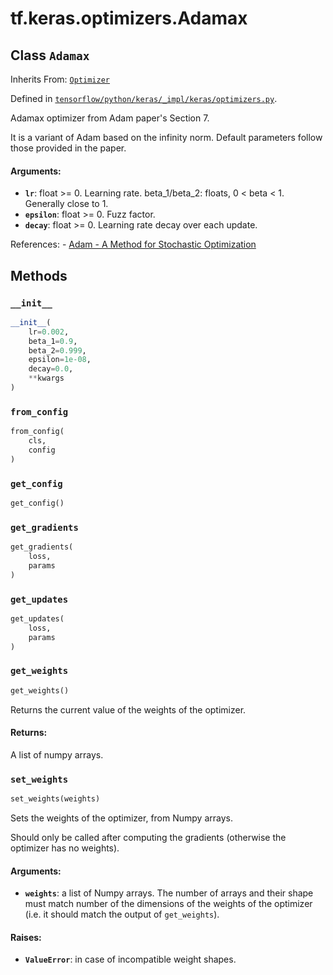<div itemscope itemtype="http://developers.google.com/ReferenceObject">
<meta itemprop="name" content="tf.keras.optimizers.Adamax" />
<meta itemprop="property" content="__init__"/>
<meta itemprop="property" content="from_config"/>
<meta itemprop="property" content="get_config"/>
<meta itemprop="property" content="get_gradients"/>
<meta itemprop="property" content="get_updates"/>
<meta itemprop="property" content="get_weights"/>
<meta itemprop="property" content="set_weights"/>
</div>

# tf.keras.optimizers.Adamax

## Class `Adamax`

Inherits From: [`Optimizer`](../../../tf/keras/optimizers/Optimizer.md)



Defined in [`tensorflow/python/keras/_impl/keras/optimizers.py`](https://www.tensorflow.org/code/tensorflow/python/keras/_impl/keras/optimizers.py).

Adamax optimizer from Adam paper's Section 7.

It is a variant of Adam based on the infinity norm.
Default parameters follow those provided in the paper.

#### Arguments:

* <b>`lr`</b>: float >= 0. Learning rate.
    beta_1/beta_2: floats, 0 < beta < 1. Generally close to 1.
* <b>`epsilon`</b>: float >= 0. Fuzz factor.
* <b>`decay`</b>: float >= 0. Learning rate decay over each update.

References:
    - [Adam - A Method for Stochastic
      Optimization](http://arxiv.org/abs/1412.6980v8)

## Methods

<h3 id="__init__"><code>__init__</code></h3>

``` python
__init__(
    lr=0.002,
    beta_1=0.9,
    beta_2=0.999,
    epsilon=1e-08,
    decay=0.0,
    **kwargs
)
```



<h3 id="from_config"><code>from_config</code></h3>

``` python
from_config(
    cls,
    config
)
```



<h3 id="get_config"><code>get_config</code></h3>

``` python
get_config()
```



<h3 id="get_gradients"><code>get_gradients</code></h3>

``` python
get_gradients(
    loss,
    params
)
```



<h3 id="get_updates"><code>get_updates</code></h3>

``` python
get_updates(
    loss,
    params
)
```



<h3 id="get_weights"><code>get_weights</code></h3>

``` python
get_weights()
```

Returns the current value of the weights of the optimizer.

#### Returns:

A list of numpy arrays.

<h3 id="set_weights"><code>set_weights</code></h3>

``` python
set_weights(weights)
```

Sets the weights of the optimizer, from Numpy arrays.

Should only be called after computing the gradients
(otherwise the optimizer has no weights).

#### Arguments:

* <b>`weights`</b>: a list of Numpy arrays. The number
        of arrays and their shape must match
        number of the dimensions of the weights
        of the optimizer (i.e. it should match the
        output of `get_weights`).


#### Raises:

* <b>`ValueError`</b>: in case of incompatible weight shapes.



